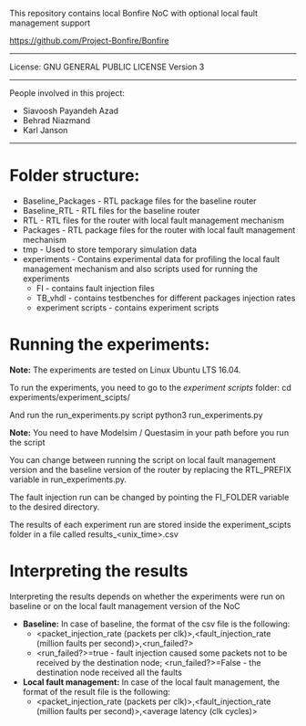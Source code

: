 This repository contains local Bonfire NoC with optional local fault management support

https://github.com/Project-Bonfire/Bonfire

----------

License:  	GNU GENERAL PUBLIC LICENSE Version 3

----------
People involved in this project:
- Siavoosh Payandeh Azad
- Behrad Niazmand
- Karl Janson
----------

# Folder structure:
- Baseline_Packages - RTL package files for the baseline router
- Baseline_RTL - RTL files for the baseline router
- RTL - RTL files for the router with local fault management mechanism
- Packages - RTL package files for the router with local fault management mechanism
- tmp - Used to store temporary simulation data
- experiments - Contains experimental data for profiling the local fault management mechanism and also scripts used for running the experiments
    - FI - contains fault injection files
    - TB_vhdl - contains testbenches for different packages injection rates
    - experiment scripts - contains experiment scripts

# Running the experiments:
**Note:** The experiments are tested on Linux Ubuntu LTS 16.04.

To run the experiments, you need to go to the *experiment scripts* folder:
 cd experiments/experiment_scipts/

And run the run_experiments.py script
 python3 run_experiments.py

**Note:** You need to have Modelsim / Questasim in your path before you run the script

You can change between running the script on local fault management version and the baseline version of the router by replacing the RTL_PREFIX variable in run_experiments.py.

The fault injection run can be changed by pointing the FI_FOLDER variable to the desired directory.

The results of each experiment run are stored inside the experiment_scipts folder in a file called results_<unix_time>.csv

# Interpreting the results
Interpreting the results depends on whether the experiments were run on baseline or on the local fault management version of the NoC

 - **Baseline:** In case of baseline, the format of the csv file is the following:
     - <packet_injection_rate (packets per clk)>,<fault_injection_rate (million faults per second)>,<run_failed?>
     - <run_failed?>=true - fault injection caused some packets not to be received by the destination node; <run_failed?>=False - the destination node received all the faults
 - **Local fault management:** In case of the local fault management, the format of the result file is the following:
     - <packet_injection_rate (packets per clk)>,<fault_injection_rate (million faults per second)>,<average latency (clk cycles)>
